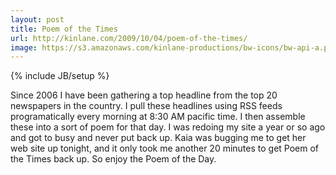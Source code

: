 ```yaml
---
layout: post
title: Poem of the Times
url: http://kinlane.com/2009/10/04/poem-of-the-times/
image: https://s3.amazonaws.com/kinlane-productions/bw-icons/bw-api-a.png
---
```

{% include JB/setup %}
Since 2006 I have been gathering a top headline from the top 20 newspapers in the country. I pull these headlines using RSS feeds programatically every morning at 8:30 AM pacific time.
I then assemble these into a sort of poem for that day.
I was redoing my site a year or so ago and got to busy and never put back up. Kaia was bugging me to get her web site up tonight, and it only took me another 20 minutes to get Poem of the Times back up.
So enjoy the Poem of the Day.